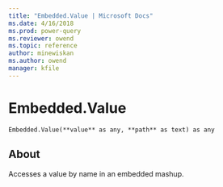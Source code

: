 ```yaml
---
title: "Embedded.Value | Microsoft Docs"
ms.date: 4/16/2018
ms.prod: power-query
ms.reviewer: owend
ms.topic: reference
author: minewiskan
ms.author: owend
manager: kfile
---
```

# Embedded.Value
`Embedded.Value(**value** as any, **path** as text) as any`
## About
Accesses a value by name in an embedded mashup.

